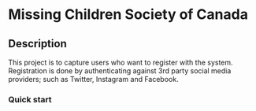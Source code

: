 # Missing Children Society of Canada

## Description

This project is to capture users who want to register with the system. Registration is done by authenticating against 3rd party social media providers; such as Twitter, Instagram and Facebook.

### Quick start
